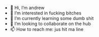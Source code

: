 - 👋 Hi, I’m andrew
- 👀 I’m interested in fucking bitches
- 🌱 I’m currently learning some dumb shit
- 💞️ I’m looking to collaborate on the hub
- 📫 How to reach me: jus hit ma line

<!---
andrew1rowe/andrew1rowe is a ✨ special ✨ repository because its `README.md` (this file) appears on your GitHub profile.
You can click the Preview link to take a look at your changes.
--->
